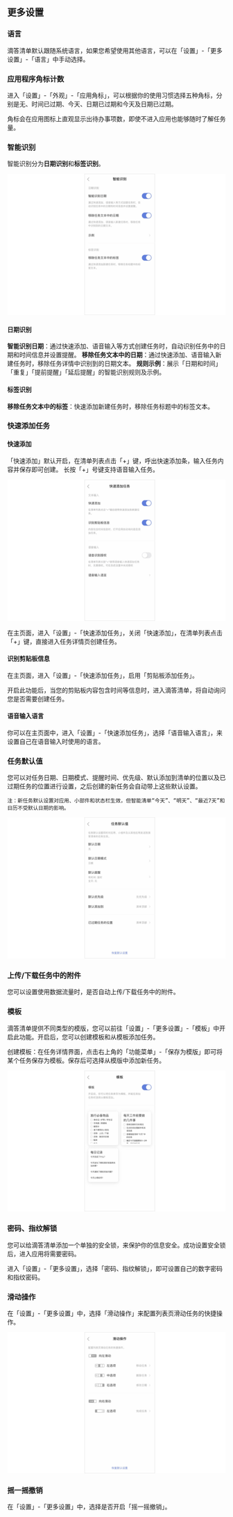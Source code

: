 ## 更多设置

### 语言

滴答清单默认跟随系统语言，如果您希望使用其他语言，可以在「设置」-「更多设置」-「语言」中手动选择。


### 应用程序角标计数

进入「设置」-「外观」-「应用角标」，可以根据你的使用习惯选择五种角标，分别是无、时间已过期、今天、日期已过期和今天及日期已过期。

角标会在应用图标上直观显示出待办事项数，即使不进入应用也能够随时了解任务量。

### 智能识别

智能识别分为**日期识别**和**标签识别**。

![](../../images/ios/33.png)

#### 日期识别

**智能识别日期**：通过快速添加、语音输入等方式创建任务时，自动识别任务中的日期和时间信息并设置提醒。
**移除任务文本中的日期**：通过快速添加、语音输入新建任务时，移除任务详情中识别到的日期文本。
**规则示例**：展示「日期和时间」「重复」「提前提醒」「延后提醒」的智能识别规则及示例。

#### 标签识别

**移除任务文本中的标签**：快速添加新建任务时，移除任务标题中的标签文本。


### 快速添加任务

#### 快速添加

「快速添加」默认开启，在清单列表点击「+」键，呼出快速添加条，输入任务内容并保存即可创建。 长按「+」号键支持语音输入任务。

![](../../images/ios/74.png)

在主页面，进入「设置」-「快速添加任务」，关闭「快速添加」，在清单列表点击「+」键，直接进入任务详情页创建任务。

#### 识别剪贴板信息

在主页面，进入「设置」-「快速添加任务」，启用「剪贴板添加任务」。

开启此功能后，当您的剪贴板内容包含时间等信息时，进入滴答清单，将自动询问您是否需要创建任务。


#### 语音输入语言

你可以在主页面中，进入「设置」-「快速添加任务」，选择「语音输入语言」，来设置自己在语音输入时使用的语言。

### 任务默认值

您可以对任务日期、日期模式、提醒时间、优先级、默认添加到清单的位置以及已过期任务的位置进行设置，之后创建的新任务会自动带上这些默认设置。

`注：新任务默认设置对应用、小部件和状态栏生效，但智能清单“今天”、“明天”、“最近7天”和日历不受默认日期的影响。`

![](../../images/ios/75.png)

### 上传/下载任务中的附件

您可以设置使用数据流量时，是否自动上传/下载任务中的附件。

### 模板

滴答清单提供不同类型的模版，您可以前往「设置」-「更多设置」-「模板」中开启此功能。开启后，您可以创建模板和从模板添加任务。

创建模板：在任务详情界面，点击右上角的「功能菜单」-「保存为模版」即可将某个任务保存为模板。保存后可选择从模版中添加新任务。

![](../../images/ios/76.png)


### 密码、指纹解锁

您可以给滴答清单添加一个单独的安全锁，来保护你的信息安全。成功设置安全锁后，进入应用将需要密码。

进入「设置」-「更多设置」，选择「密码、指纹解锁」，即可设置自己的数字密码和指纹密码。

### 滑动操作

在「设置」-「更多设置」中，选择「滑动操作」来配置列表页滑动任务的快捷操作。

![](../../images/ios/77.png)

### 摇一摇撤销

在「设置」-「更多设置」中，选择是否开启「摇一摇撤销」。












